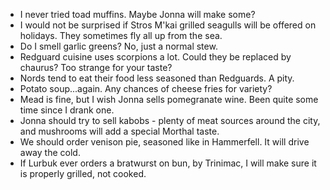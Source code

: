 - I never tried toad muffins. Maybe Jonna will make some?
- I would not be surprised if Stros M'kai grilled seagulls will be offered on holidays. They sometimes fly all up from the sea.
- Do I smell garlic greens? No, just a normal stew.
- Redguard cuisine uses scorpions a lot. Could they be replaced by chaurus? Too strange for your taste?
- Nords tend to eat their food less seasoned than Redguards. A pity.
- Potato soup...again. Any chances of cheese fries for variety?
- Mead is fine, but I wish Jonna sells pomegranate wine. Been quite some time since I drank one.
- Jonna should try to sell kabobs - plenty of meat sources around the city, and mushrooms will add a special Morthal taste.
- We should order venison pie, seasoned like in Hammerfell. It will drive away the cold.
- If Lurbuk ever orders a bratwurst on bun, by Trinimac, I will make sure it is properly grilled, not cooked.
